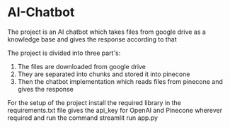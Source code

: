 # AI-Chatbot

The project is an AI chatbot which takes files from google drive as a knowledge base and gives the response according to that

The project is divided into three part's:
  1. The files are downloaded from google drive
  2. They are separated into chunks and stored it into pinecone
  3. Then the chatbot implementation which reads files from pinecone and gives the response


For the setup of the project install the required library in the requirements.txt file gives the api_key for OpenAI and Pinecone wherever required and run the command streamlit run app.py